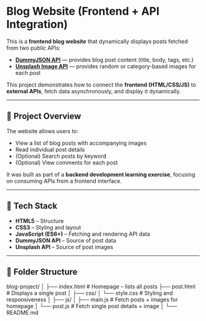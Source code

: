# Blog Website (Frontend + API Integration)

This is a **frontend blog website** that dynamically displays posts fetched from two public APIs:
- **[DummyJSON API](https://dummyjson.com/)** — provides blog post content (title, body, tags, etc.)
- **[Unsplash Image API](https://unsplash.com/developers)** — provides random or category-based images for each post

This project demonstrates how to connect the **frontend (HTML/CSS/JS)** to **external APIs**, fetch data asynchronously, and display it dynamically.

---

## 🚀 Project Overview

The website allows users to:
- View a list of blog posts with accompanying images  
- Read individual post details  
- (Optional) Search posts by keyword  
- (Optional) View comments for each post  

It was built as part of a **backend development learning exercise**, focusing on consuming APIs from a frontend interface.

---

## 🧩 Tech Stack

- **HTML5** – Structure  
- **CSS3** – Styling and layout  
- **JavaScript (ES6+)** – Fetching and rendering API data  
- **DummyJSON API** – Source of post data  
- **Unsplash API** – Source of post images  

---

## 📁 Folder Structure

blog-project/
│
├── index.html # Homepage – lists all posts
├── post.html # Displays a single post
│
├── css/
│ └── style.css # Styling and responsiveness
│
├── js/
│ ├── main.js # Fetch posts + images for homepage
│ └── post.js # Fetch single post details + image
│
└── README.md
